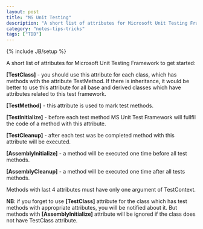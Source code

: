 ```yaml
---
layout: post
title: "MS Unit Testing"
description: "A short list of attributes for Microsoft Unit Testing Framework to get started"
category: "notes-tips-tricks"
tags: ["TDD"]
---
```

{% include JB/setup %}

A short list of attributes for Microsoft Unit Testing Framework to get started:

**[TestClass]** - you should use this attribute for each class, which has methods with the attribute TestMethod. If there is inheritance, it would be better to use this attribute for all base and derived classes which have attributes related to this test framework.

**[TestMethod]** - this attribute is used to mark test methods.

**[TestInitialize]** - before each test method MS Unit Test Framework will fullfil the code of a method with this attribute.

**[TestCleanup]** - after each test was be completed method with this attribute will be executed.

**[AssemblyInitialize]** - a method will be executed one time before all test methods.

**[AssemblyCleanup]** - a method will be executed one time after all tests methods.

Methods with last 4 attributes must have only one argument of TestContext.

**NB**: if you forget to use **[TestClass]** attribute for the class which has test methods with appropriate attributes, you will be notified about it. But methods with **[AssemblyInitialize]** attribute will be ignored if the class does not have TestClass attribute.